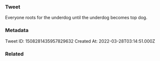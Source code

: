 ### Tweet
Everyone roots for the underdog until the underdog becomes top dog.

### Metadata
Tweet ID: 1508281435957829632
Created At: 2022-03-28T03:14:51.000Z

### Related


